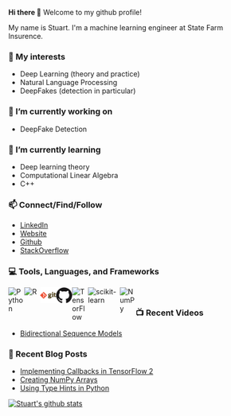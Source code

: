 **Hi there 👋**  Welcome to my github profile!

My name is Stuart.
I'm a machine learning engineer at State Farm Insurence.

<!--
**sjmiller8182/sjmiller8182** is a ✨ _special_ ✨ 
repository because its `README.md` (this file) 
appears on your GitHub profile.

Here are some ideas to get you started:

- 🔭 I’m currently working on ...
- 🌱 I’m currently learning ...
- 👯 I’m looking to collaborate on ...
- 🤔 I’m looking for help with ...
- 💬 Ask me about ...
- 📫 How to reach me: ...
- 😄 Pronouns: ...
- ⚡ Fun fact: ...
-->

### 🤔 My interests

* Deep Learning (theory and practice)
* Natural Language Processing
* DeepFakes (detection in particular)

### 🔭 I’m currently working on

* DeepFake Detection

### 🌱 I’m currently learning

* Deep learning theory
* Computational Linear Algebra
* C++

### 📫 Connect/Find/Follow

* [LinkedIn](https://www.linkedin.com/in/stuartjmiller/)
* [Website](https://sjmiller8182.github.io/)
* [Github](https://github.com/sjmiller8182)
* [StackOverflow](https://stackoverflow.com/users/8088586/s-m)
<!--* [Youtube](https://www.youtube.com/channel/UC4AwOfXYCvG3UC66VQL2tnA/)-->

### :computer: Tools, Languages, and Frameworks

[<img align="left" alt="Python" width="32px" src="https://upload.wikimedia.org/wikipedia/commons/thumb/c/c3/Python-logo-notext.svg/200px-Python-logo-notext.svg.png" />][GitHub]
[<img align="left" alt="R" width="32px" src="https://upload.wikimedia.org/wikipedia/commons/thumb/1/1b/R_logo.svg/512px-R_logo.svg.png" />][GitHub]
[<img align="left" alt="Git" width="32px" src="https://raw.githubusercontent.com/github/explore/80688e429a7d4ef2fca1e82350fe8e3517d3494d/topics/git/git.png" />][GitHub]
[<img align="left" alt="GitHub" width="32px" src="https://raw.githubusercontent.com/github/explore/78df643247d429f6cc873026c0622819ad797942/topics/github/github.png" />][GitHub]
[<img align="left" alt="TensorFlow" width="32px" src="https://upload.wikimedia.org/wikipedia/commons/2/2d/Tensorflow_logo.svg" />][GitHub]
[<img align="left" alt="scikit-learn" width="64px" src="https://upload.wikimedia.org/wikipedia/commons/0/05/Scikit_learn_logo_small.svg" />][GitHub]
[<img align="left" alt="NumPy" width="32px" src="https://user-images.githubusercontent.com/98330/63813335-20cd4b80-c8e2-11e9-9c04-e4dbf7285aa1.png" />][GitHub]

<br />

### :tv: Recent Videos

* [Bidirectional Sequence Models](https://vimeo.com/477833481)

### :scroll: Recent Blog Posts

* [Implementing Callbacks in TensorFlow 2](https://sjmiller8182.github.io/posts/2020/11/keras-callbacks/)
* [Creating NumPy Arrays](https://sjmiller8182.github.io/posts/2020/05/creating-numpy-arrays/)
* [Using Type Hints in Python](https://sjmiller8182.github.io/posts/2020/03/blog-post-2/)

[![Stuart's github stats](https://github-readme-stats.vercel.app/api?username=sjmiller8182)](https://github.com/anuraghazra/github-readme-stats)

[GitHub]: https://github.com/sjmiller8182
